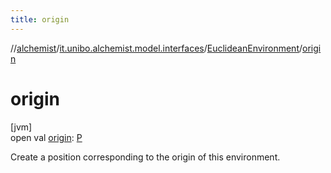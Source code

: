 ```yaml
---
title: origin
---
```

//[alchemist](../../../index.html)/[it.unibo.alchemist.model.interfaces](../index.html)/[EuclideanEnvironment](index.html)/[origin](origin.html)



# origin



[jvm]\
open val [origin](origin.html): [P](index.html)



Create a position corresponding to the origin of this environment.




